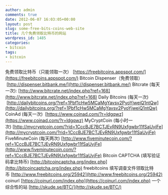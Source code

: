 ```yaml
---
author: admin
comments: true
date: 2012-06-07 16:03:05+00:00
layout: post
slug: some-free-bits-coins-web-site
title: 几个免费领取比特币的网站
wordpress_id: 1485
categories:
- bitcoin
tags:
- bitcoin
---
```


免费领取比特币（只能领取一次） [https://freebitcoins.appspot.com/](https://freebitcoins.appspot.com/)
Bitcoin Dispenser（免费领取）  [http://dispenser.bitbank.me/](http://dispenser.bitbank.me/)
Bitcrate (每天一次): [http://www.bitcrate.net/index.php?ref=168](http://www.bitcrate.net/index.php?ref=168)
Daily Bitcoins (每天一次)  [http://dailybitcoins.org/?ref=1Pbf1cHw5MCaMgYavsv2PyoYjweiQ1ntQw](http://dailybitcoins.org/?ref=1Pbf1cHw5MCaMgYavsv2PyoYjweiQ1ntQw)
CoinAd (每天一次)  [https://www.coinad.com/?r=ldgqwz](https://www.coinad.com/?r=ldgqwz)
MyCryptCoin (每小时一次) [http://mycryptcoin.com/?rid=1CccBJE7BCTJEvRN9Uxfgwbr11fSaUvjFe](http://mycryptcoin.com/?rid=1CccBJE7BCTJEvRN9Uxfgwbr11fSaUvjFe)
FiveMinuteCoin (每天两次) [http://www.fiveminutecoin.com/?ref=1CccBJE7BCTJEvRN9Uxfgwbr11fSaUvjFe](http://www.fiveminutecoin.com/?ref=1CccBJE7BCTJEvRN9Uxfgwbr11fSaUvjFe)
Bitcoin CAPTCHA (填写验证码拿比特币) [http://bitcoincaptcha.org/index.php](http://bitcoincaptcha.org/index.php)
freebitcoins 填写调查文件领取比特币 [http://www.freebitcoins.org/25942](http://www.freebitcoins.org/25942)
coinurl [https://coinurl.com/index.php](https://coinurl.com/index.php)
一个综合性的站 [http://skude.se/BTC/](http://skude.se/BTC/)
